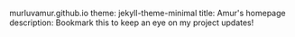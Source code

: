 murluvamur.github.io
theme: jekyll-theme-minimal
title: Amur's homepage
description: Bookmark this to keep an eye on my project updates!
